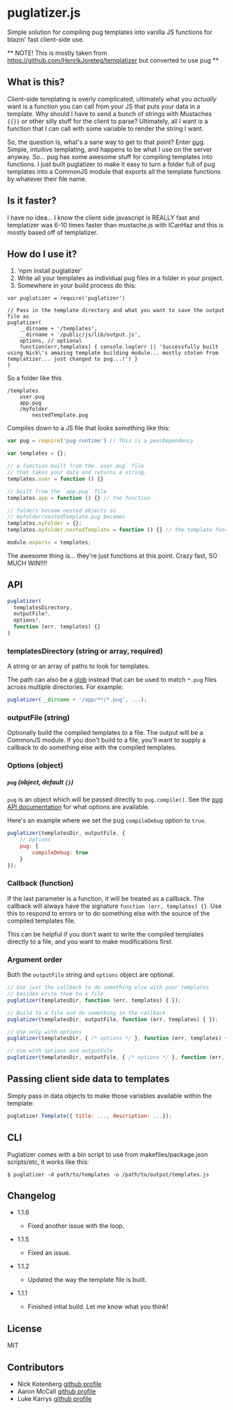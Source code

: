 # puglatizer.js

Simple solution for compiling pug templates into vanilla JS functions for blazin' fast client-side use.

** NOTE! This is mostly taken from https://github.com/HenrikJoreteg/templatizer but converted to use pug **

## What is this?

Client-side templating is overly complicated, ultimately what you *actually* want is a function you can call from your JS that puts your data in a template. Why should I have to send a bunch of strings with Mustaches `{{}}` or other silly stuff for the client to parse? Ultimately, all I want is a function that I can call with some variable to render the string I want.

So, the question is, what's a sane way to get to that point? Enter [pug](https://pugjs.org). Simple, intuitive templating, and happens to be what I use on the server anyway. So... pug has some awesome stuff for compiling templates into functions. I just built puglatizer to make it easy to turn a folder full of pug templates into a CommonJS module that exports all the template functions by whatever their file name.

## Is it faster?

I have no idea... I know the client side javascript is REALLY fast and templatizer was 6-10 times faster than mustache.js with ICanHaz and this is mostly based off of templatizer.

## How do I use it?

1. 'npm install puglatizer'
1. Write all your templates as individual pug files in a folder in your project.
1. Somewhere in your build process do this:

```
var puglatizer = require('puglatizer')

// Pass in the template directory and what you want to save the output file as
puglatizer(
	__dirname + '/templates',
	__dirname + '/public/js/lib/output.js',
	options, // optional
	function(err,templates) { console.log(err || 'Successfully built using Nick\'s amazing template building module... mostly stolen from templatizer... just changed to pug...!') }
)
```

So a folder like this

```
/templates
	user.pug
	app.pug
	/myfolder
		nestedTemplate.pug
```

Compiles down to a JS file that looks something like this:

```js
var pug = require('pug-runtime') // This is a peerDependency

var templates = {};

// a function built from the `user.pug` file
// that takes your data and returns a string.
templates.user = function () {}

// built from the `app.pug` file
templates.app = function () {} // the function

// folders become nested objects so
// myfolder/nestedTemplate.pug becomes
templates.myFolder = {};
templates.myfolder.nestedTemplate = function () {} // the template function

module.exports = templates;
```

The awesome thing is... they're just functions at this point. Crazy fast, SO MUCH WIN!!!!

## API

```js
puglatizer(
  templatesDirectory,
  outputFile?,
  options?,
  function (err, templates) {}
)
```

### templatesDirectory (string or array, required)

A string or an array of paths to look for templates.

The path can also be a [glob](https://github.com/isaacs/node-glob) instead that can be used to match `*.pug` files across multiple directories. For example:

```js
puglatizer(__dirname + '/app/**/*.pug', ...);
```

### outputFile (string)

Optionally build the compiled templates to a file. The output will be a CommonJS module. If you don't build to a file, you'll want to supply a callback to do something else with the compiled templates.

### Options (object)

##### `pug` (object, default `{}`)

`pug` is an object which will be passed directly to `pug.compile()`. See the [pug API documentation](http://pug-lang.com/api/) for what options are available.

Here's an example where we set the pug `compileDebug` option to `true`.

```js
puglatizer(templatesDir, outputFile, {
    // Options
    pug: {
        compileDebug: true
    }
});
```

### Callback (function)

If the last parameter is a function, it will be treated as a callback. The callback will always have the signature `function (err, templates) {}`. Use this to respond to errors or to do something else with the source of the compiled templates file.

This can be helpful if you don't want to write the compiled templates directly to a file, and you want to make modifications first. 

### Argument order

Both the `outputFile` string and `options` object are optional.

```js
// Use just the callback to do something else with your templates
// besides write them to a file
puglatizer(templatesDir, function (err, templates) { });

// Build to a file and do something in the callback
puglatizer(templatesDir, outputFile, function (err, templates) { });

// Use only with options
puglatizer(templatesDir, { /* options */ }, function (err, templates) { });

// Use with options and outputFile
puglatizer(templatesDir, outputFile, { /* options */ }, function (err, templates) { });
```

## Passing client side data to templates

Simply pass in data objects to make those variables available within the template:
```js
puglatizer.Template({ title: ..., description: ...});
```

## CLI

Puglatizer comes with a bin script to use from makefiles/package.json scripts/etc, it works like this:

```
$ puglatizer -d path/to/templates -o /path/to/output/templates.js
```

## Changelog

- 1.1.6
  - Fixed another issue with the loop.

- 1.1.5
  - Fixed an issue.

- 1.1.2
  - Updated the way the template file is built.

- 1.1.1
  - Finished intial build. Let me know what you think!

## License

MIT

## Contributors

- Nick Kotenberg [github profile](https://github.com/happilymarrieddad)
- Aaron McCall [github profile](https://github.com/aaronmccall)
- Luke Karrys [github profile](https://github.com/lukekarrys)